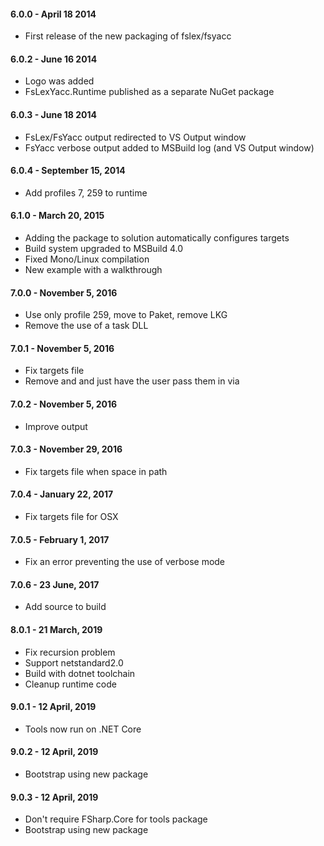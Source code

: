 #### 6.0.0 - April 18 2014
* First release of the new packaging of fslex/fsyacc

#### 6.0.2 - June 16 2014
* Logo was added
* FsLexYacc.Runtime published as a separate NuGet package

#### 6.0.3 - June 18 2014
* FsLex/FsYacc output redirected to VS Output window
* FsYacc verbose output added to MSBuild log (and VS Output window)

#### 6.0.4 - September 15, 2014
* Add profiles 7, 259 to runtime

#### 6.1.0 - March 20, 2015
* Adding the package to solution automatically configures targets
* Build system upgraded to MSBuild 4.0
* Fixed Mono/Linux compilation
* New example with a walkthrough

#### 7.0.0 - November 5, 2016
* Use only profile 259, move to Paket, remove LKG
* Remove the use of a task DLL

#### 7.0.1 - November 5, 2016
* Fix targets file
* Remove <Open> and <Module> and just have the user pass them in via <OtherFlags>

#### 7.0.2 - November 5, 2016
* Improve output

#### 7.0.3 - November 29, 2016
* Fix targets file when space in path

#### 7.0.4 - January 22, 2017
* Fix targets file for OSX

#### 7.0.5 - February 1, 2017
* Fix an error preventing the use of verbose mode

#### 7.0.6 - 23 June, 2017
* Add source to build

#### 8.0.1 - 21 March, 2019
* Fix recursion problem 
* Support netstandard2.0
* Build with dotnet toolchain
* Cleanup runtime code

#### 9.0.1 - 12 April, 2019
* Tools now run on .NET Core

#### 9.0.2 - 12 April, 2019
* Bootstrap using new package

#### 9.0.3 - 12 April, 2019
* Don't require FSharp.Core for tools package
* Bootstrap using new package

